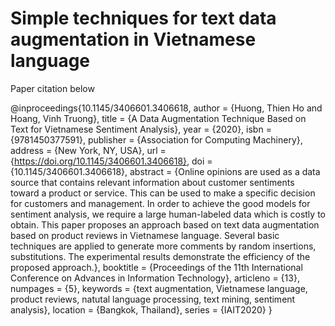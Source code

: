 # Simple techniques for text data augmentation in Vietnamese language
Paper citation below

@inproceedings{10.1145/3406601.3406618,
author = {Huong, Thien Ho and Hoang, Vinh Truong},
title = {A Data Augmentation Technique Based on Text for Vietnamese Sentiment Analysis},
year = {2020},
isbn = {9781450377591},
publisher = {Association for Computing Machinery},
address = {New York, NY, USA},
url = {https://doi.org/10.1145/3406601.3406618},
doi = {10.1145/3406601.3406618},
abstract = {Online opinions are used as a data source that contains relevant information about customer sentiments toward a product or service. This can be used to make a specific decision for customers and management. In order to achieve the good models for sentiment analysis, we require a large human-labeled data which is costly to obtain. This paper proposes an approach based on text data augmentation based on product reviews in Vietnamese language. Several basic techniques are applied to generate more comments by random insertions, substitutions. The experimental results demonstrate the efficiency of the proposed approach.},
booktitle = {Proceedings of the 11th International Conference on Advances in Information Technology},
articleno = {13},
numpages = {5},
keywords = {text augmentation, Vietnamese language, product reviews, natutal language processing, text mining, sentiment analysis},
location = {Bangkok, Thailand},
series = {IAIT2020}
}
